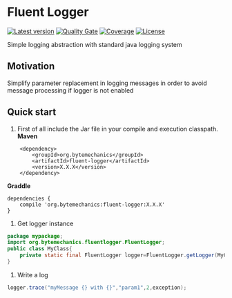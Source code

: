 # Fluent Logger
[![Latest version](https://maven-badges.herokuapp.com/maven-central/org.bytemechanics/fluent-logger/badge.svg)](https://maven-badges.herokuapp.com/maven-central/org.bytemechanics/fluent-logger/badge.svg)
[![Quality Gate](https://sonarcloud.io/api/badges/gate?key=org.bytemechanics%3Afluent-logger)](https://sonarcloud.io/dashboard/index/org.bytemechanics%3Afluent-logger)
[![Coverage](https://sonarcloud.io/api/badges/measure?key=org.bytemechanics%3Afluent-logger&metric=coverage)](https://sonarcloud.io/dashboard/index/org.bytemechanics%3Afluent-logger)
[![License](https://img.shields.io/badge/License-Apache%202.0-blue.svg)](https://opensource.org/licenses/Apache-2.0)

Simple logging abstraction with standard java logging system

## Motivation
Simplify parameter replacement in logging messages in order to avoid message processing if logger is not enabled

## Quick start
1. First of all include the Jar file in your compile and execution classpath.
**Maven**
```Maven
	<dependency>
		<groupId>org.bytemechanics</groupId>
		<artifactId>fluent-logger</artifactId>
		<version>X.X.X</version>
	</dependency>
```
**Graddle**
```Gradle
dependencies {
    compile 'org.bytemechanics:fluent-logger:X.X.X'
}
```
1. Get logger instance
```Java
package mypackage;
import org.bytemechanics.fluentlogger.FluentLogger;
public class MyClass{
	private static final FluentLogger logger=FluentLogger.getLogger(MyClass.class);
}
```
1. Write a log
```Java
logger.trace("myMessage {} with {}","param1",2,exception);
```

